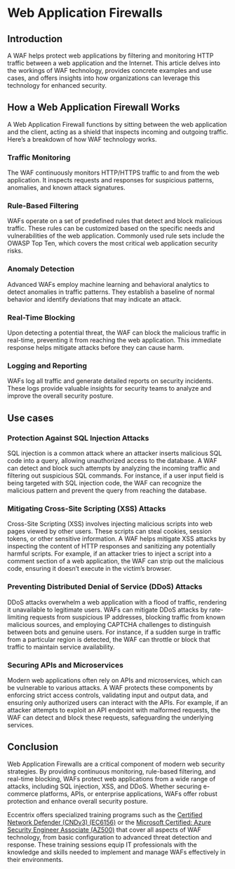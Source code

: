 # Web Application Firewalls
## Introduction

A WAF helps protect web applications by filtering and monitoring HTTP traffic between a web application and the Internet. This article delves into the workings of WAF technology, provides concrete examples and use cases, and offers insights into how organizations can leverage this technology for enhanced security.

## How a Web Application Firewall Works

A Web Application Firewall functions by sitting between the web application and the client, acting as a shield that inspects incoming and outgoing traffic. Here’s a breakdown of how WAF technology works.

### Traffic Monitoring
The WAF continuously monitors HTTP/HTTPS traffic to and from the web application. It inspects requests and responses for suspicious patterns, anomalies, and known attack signatures.

### Rule-Based Filtering
WAFs operate on a set of predefined rules that detect and block malicious traffic. These rules can be customized based on the specific needs and vulnerabilities of the web application. Commonly used rule sets include the OWASP Top Ten, which covers the most critical web application security risks.

### Anomaly Detection
Advanced WAFs employ machine learning and behavioral analytics to detect anomalies in traffic patterns. They establish a baseline of normal behavior and identify deviations that may indicate an attack.

### Real-Time Blocking
Upon detecting a potential threat, the WAF can block the malicious traffic in real-time, preventing it from reaching the web application. This immediate response helps mitigate attacks before they can cause harm.

### Logging and Reporting
WAFs log all traffic and generate detailed reports on security incidents. These logs provide valuable insights for security teams to analyze and improve the overall security posture.

## Use cases

### Protection Against SQL Injection Attacks

SQL injection is a common attack where an attacker inserts malicious SQL code into a query, allowing unauthorized access to the database. A WAF can detect and block such attempts by analyzing the incoming traffic and filtering out suspicious SQL commands. For instance, if a user input field is being targeted with SQL injection code, the WAF can recognize the malicious pattern and prevent the query from reaching the database.

### Mitigating Cross-Site Scripting (XSS) Attacks

Cross-Site Scripting (XSS) involves injecting malicious scripts into web pages viewed by other users. These scripts can steal cookies, session tokens, or other sensitive information. A WAF helps mitigate XSS attacks by inspecting the content of HTTP responses and sanitizing any potentially harmful scripts. For example, if an attacker tries to inject a script into a comment section of a web application, the WAF can strip out the malicious code, ensuring it doesn’t execute in the victim’s browser.

### Preventing Distributed Denial of Service (DDoS) Attacks

DDoS attacks overwhelm a web application with a flood of traffic, rendering it unavailable to legitimate users. WAFs can mitigate DDoS attacks by rate-limiting requests from suspicious IP addresses, blocking traffic from known malicious sources, and employing CAPTCHA challenges to distinguish between bots and genuine users. For instance, if a sudden surge in traffic from a particular region is detected, the WAF can throttle or block that traffic to maintain service availability.

### Securing APIs and Microservices

Modern web applications often rely on APIs and microservices, which can be vulnerable to various attacks. A WAF protects these components by enforcing strict access controls, validating input and output data, and ensuring only authorized users can interact with the APIs. For example, if an attacker attempts to exploit an API endpoint with malformed requests, the WAF can detect and block these requests, safeguarding the underlying services.

## Conclusion

Web Application Firewalls are a critical component of modern web security strategies. By providing continuous monitoring, rule-based filtering, and real-time blocking, WAFs protect web applications from a wide range of attacks, including SQL injection, XSS, and DDoS. Whether securing e-commerce platforms, APIs, or enterprise applications, WAFs offer robust protection and enhance overall security posture.

Eccentrix offers specialized training programs such as the [Certified Network Defender (CNDv3) (EC6156)](https://www.eccentrix.ca/en/courses/cybersecurity-and-cyberdefense/certified-network-defender-cndv3-ec6156) or the [Microsoft Certified: Azure Security Engineer Associate (AZ500)](https://www.eccentrix.ca/en/courses/microsoft/security/microsoft-certified-azure-security-engineer-associate-az500) that cover all aspects of WAF technology, from basic configuration to advanced threat detection and response. These training sessions equip IT professionals with the knowledge and skills needed to implement and manage WAFs effectively in their environments.

